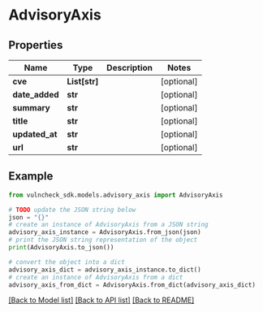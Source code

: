 # AdvisoryAxis


## Properties

Name | Type | Description | Notes
------------ | ------------- | ------------- | -------------
**cve** | **List[str]** |  | [optional] 
**date_added** | **str** |  | [optional] 
**summary** | **str** |  | [optional] 
**title** | **str** |  | [optional] 
**updated_at** | **str** |  | [optional] 
**url** | **str** |  | [optional] 

## Example

```python
from vulncheck_sdk.models.advisory_axis import AdvisoryAxis

# TODO update the JSON string below
json = "{}"
# create an instance of AdvisoryAxis from a JSON string
advisory_axis_instance = AdvisoryAxis.from_json(json)
# print the JSON string representation of the object
print(AdvisoryAxis.to_json())

# convert the object into a dict
advisory_axis_dict = advisory_axis_instance.to_dict()
# create an instance of AdvisoryAxis from a dict
advisory_axis_from_dict = AdvisoryAxis.from_dict(advisory_axis_dict)
```
[[Back to Model list]](../README.md#documentation-for-models) [[Back to API list]](../README.md#documentation-for-api-endpoints) [[Back to README]](../README.md)


